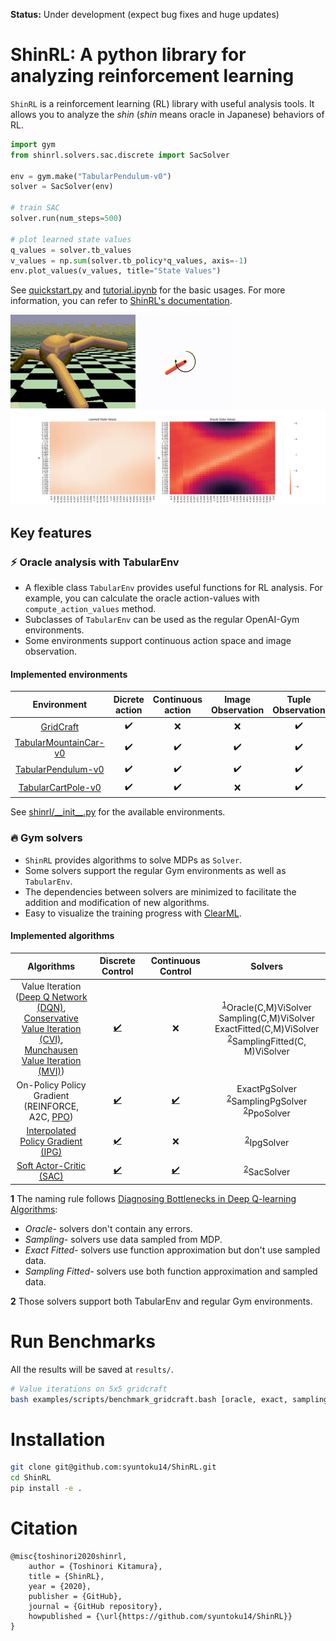 **Status:** Under development (expect bug fixes and huge updates)

# ShinRL: A python library for analyzing reinforcement learning

`ShinRL` is a reinforcement learning (RL) library with useful analysis tools.
It allows you to analyze the *shin* (*shin* means oracle in Japanese) behaviors of RL.

```python
import gym
from shinrl.solvers.sac.discrete import SacSolver

env = gym.make("TabularPendulum-v0")
solver = SacSolver(env)

# train SAC
solver.run(num_steps=500)

# plot learned state values
q_values = solver.tb_values
v_values = np.sum(solver.tb_policy*q_values, axis=-1)
env.plot_values(v_values, title="State Values")
```

See [quickstart.py](examples/quickstart.py) and [tutorial.ipynb](examples/tutorial.ipynb) for the basic usages.
For more information, you can refer to [ShinRL's documentation](https://shinrl.readthedocs.io/en/latest/?).

![Ant](assets/ant.gif)
![Pendulum](assets/pendulum.gif)
![Tabular](assets/tabular.gif)


## Key features

### :zap: Oracle analysis with TabularEnv
* A flexible class `TabularEnv` provides useful functions for RL analysis. For example, you can calculate the oracle action-values with ``compute_action_values`` method.
* Subclasses of `TabularEnv` can be used as the regular OpenAI-Gym environments.
* Some environments support continuous action space and image observation.

#### Implemented environments

|                   Environment                    |   Dicrete action   | Continuous action  | Image Observation  | Tuple Observation  |
| :----------------------------------------------: | :----------------: | :----------------: | :----------------: | :----------------: |
|        [GridCraft](shinrl/envs/gridcraft)        | :heavy_check_mark: |        :x:         |        :x:         | :heavy_check_mark: |
| [TabularMountainCar-v0](shinrl/envs/mountaincar) | :heavy_check_mark: | :heavy_check_mark: | :heavy_check_mark: | :heavy_check_mark: |
|    [TabularPendulum-v0](shinrl/envs/pendulum)    | :heavy_check_mark: | :heavy_check_mark: | :heavy_check_mark: | :heavy_check_mark: |
|    [TabularCartPole-v0](shinrl/envs/cartpole)    | :heavy_check_mark: | :heavy_check_mark: |        :x:         | :heavy_check_mark: |

See [shinrl/\_\_init\_\_.py](shinrl/__init__.py) for the available environments.

### :fire: Gym solvers
* `ShinRL` provides algorithms to solve MDPs as `Solver`.
* Some solvers support the regular Gym environments as well as `TabularEnv`.
* The dependencies between solvers are minimized to facilitate the addition and modification of new algorithms.
* Easy to visualize the training progress with [ClearML](https://github.com/allegroai/clearml).

#### Implemented algorithms

|                                                                                                                                       Algorithms                                                                                                                                        |                  Discrete Control                  |                  Continuous Control                  |                                                                            Solvers                                                                             |
| :-------------------------------------------------------------------------------------------------------------------------------------------------------------------------------------------------------------------------------------------------------------------------------------: | :------------------------------------------------: | :--------------------------------------------------: | :------------------------------------------------------------------------------------------------------------------------------------------------------------: |
| Value Iteration <br>([Deep Q Network (DQN)](https://storage.googleapis.com/deepmind-media/dqn/DQNNaturePaper.pdf), <br>[Conservative Value Iteration (CVI)](http://proceedings.mlr.press/v89/kozuno19a.html), <br>[Munchausen Value Iteration (MVI)](https://arxiv.org/abs/2007.14430)) |  [:heavy_check_mark:](shinrl/solvers/vi/discrete)  |                         :x:                          | <sup id="a1">[1](#f1)</sup>Oracle(C,M)ViSolver<br>Sampling(C,M)ViSolver<br>ExactFitted(C,M)ViSolver<br><sup id="a1">[2](#f2)</sup>SamplingFitted(C, M)ViSolver |
|                                                                                                 On-Policy Policy Gradient <br>(REINFORCE, A2C, [PPO](https://arxiv.org/abs/1707.06347))                                                                                                 | [:heavy_check_mark:](shinrl/solvers/onpg/discrete) | [:heavy_check_mark:](shinrl/solvers/onpg/continuous) |                              ExactPgSolver<br><sup id="a1">[2](#f2)</sup>SamplingPgSolver<br><sup id="a1">[2](#f2)</sup>PpoSolver                              |
|                                                                                                         [Interpolated Policy Gradient (IPG)](https://arxiv.org/abs/1706.00387)                                                                                                          | [:heavy_check_mark:](shinrl/solvers/ipg/discrete)  |                         :x:                          |                                                              <sup id="a1">[2](#f2)</sup>IpgSolver                                                              |
|                                                                                                                [Soft Actor-Critic (SAC)](shinrl/solvers/sac_continuous)                                                                                                                 | [:heavy_check_mark:](shinrl/solvers/sac/discrete)  | [:heavy_check_mark:](shinrl/solvers/sac/continuous)  |                                                              <sup id="a1">[2](#f2)</sup>SacSolver                                                              |

<b id="f1">1</b> The naming rule follows [Diagnosing Bottlenecks in Deep Q-learning Algorithms](https://arxiv.org/abs/1902.10250): 
* *Oracle-* solvers don't contain any errors. 
* *Sampling-* solvers use data sampled from MDP.
* *Exact Fitted-* solvers use function approximation but don't use sampled data.
* *Sampling Fitted-* solvers use both function approximation and sampled data. 

<b id="f2">2</b> Those solvers support both TabularEnv and regular Gym environments.

# Run Benchmarks

All the results will be saved at ``results/``.

```bash
# Value iterations on 5x5 gridcraft
bash examples/scripts/benchmark_gridcraft.bash [oracle, exact, sampling, samplingfitted]
```

# Installation

```bash
git clone git@github.com:syuntoku14/ShinRL.git
cd ShinRL
pip install -e .
```

# Citation

```
@misc{toshinori2020shinrl,
    author = {Toshinori Kitamura},
    title = {ShinRL},
    year = {2020},
    publisher = {GitHub},
    journal = {GitHub repository},
    howpublished = {\url{https://github.com/syuntoku14/ShinRL}}
}
```
